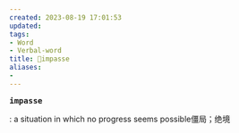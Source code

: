 ```yaml
---
created: 2023-08-19 17:01:53
updated: 
tags: 
- Word
- Verbal-word
title: 🚩impasse
aliases:
- 
---
```


<pre><strong>impasse</strong></pre>
: a situation in which no progress seems possible僵局；绝境